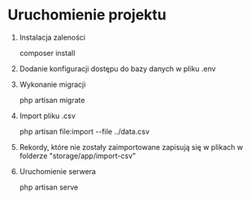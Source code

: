 # Uruchomienie projektu

1. Instalacja zaleności

    composer install

2. Dodanie konfiguracji dostępu do bazy danych w pliku .env

3. Wykonanie migracji 

    php artisan migrate

4. Import pliku .csv

    php artisan file:import --file ../data.csv

5. Rekordy, które nie zostały zaimportowane zapisują się w plikach w folderze "storage/app/import-csv"

6. Uruchomienie serwera 

    php artisan serve
